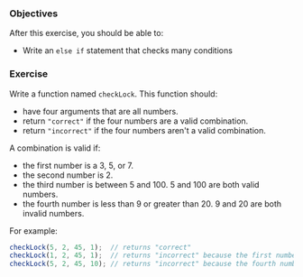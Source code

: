 <!--{ ids:[167], language:'JavaScript', type:'workshop', order: 4, name:'else if Statements II', description:'Evaluate many conditions' }-->

### Objectives

After this exercise, you should be able to:

- Write an `else if` statement that checks many conditions

### Exercise

Write a function named `checkLock`. This function should:

  - have four arguments that are all numbers.
  - return `"correct"` if the four numbers are a valid combination.
  - return `"incorrect"` if the four numbers aren't a valid combination.

A combination is valid if:

  - the first number is a 3, 5, or 7.
  - the second number is 2.
  - the third number is between 5 and 100. 5 and 100 are both valid numbers.
  - the fourth number is less than 9 or greater than 20. 9 and 20 are both invalid numbers.

For example:

```js
checkLock(5, 2, 45, 1);  // returns "correct"
checkLock(1, 2, 45, 1);  // returns "incorrect" because the first number isn't a 3, 5, or 7
checkLock(5, 2, 45, 10); // returns "incorrect" because the fourth number is between 9 and 20
```
